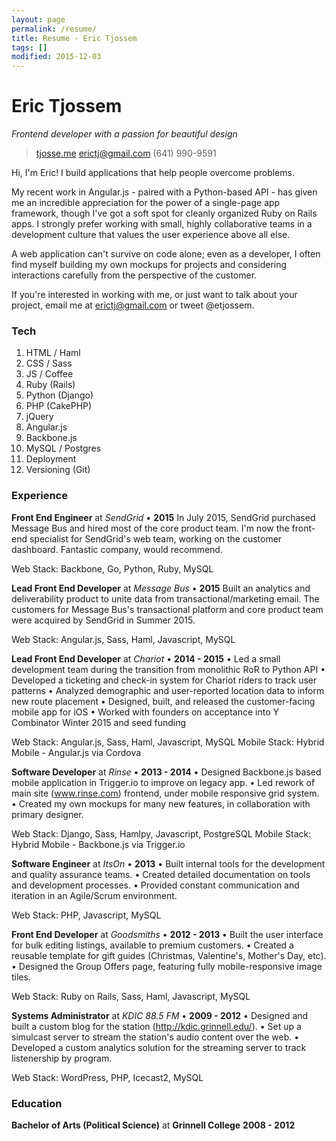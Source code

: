 ```yaml
---
layout: page
permalink: /resume/
title: Resume - Eric Tjossem
tags: []
modified: 2015-12-03
---
```


# Eric Tjossem
*Frontend developer with a passion for beautiful design*

> [tjosse.me](http://www.tjosse.me)
> [erictj@gmail.com](mailto:erictj@gmail.com)
> (641) 990-9591

Hi, I'm Eric! I build applications that help people overcome problems. 

My recent work in Angular.js - paired with a Python-based API - has given me an incredible appreciation for the power of a single-page app framework, though I've got a soft spot for cleanly organized Ruby on Rails apps. I strongly prefer working with small, highly collaborative teams in a development culture that values the user experience above all else.

A web application can't survive on code alone; even as a developer, I often find myself building my own mockups for projects and considering interactions carefully from the perspective of the customer.

If you're interested in working with me, or just want to talk about your project, email me at erictj@gmail.com or tweet @etjossem.

### Tech

1. HTML / Haml
1. CSS / Sass
1. JS / Coffee
1. Ruby (Rails)
1. Python (Django)
1. PHP (CakePHP)
1. jQuery
1. Angular.js
1. Backbone.js
1. MySQL / Postgres
1. Deployment
1. Versioning (Git)

### Experience

**Front End Engineer** at *SendGrid* • __2015__
  In July 2015, SendGrid purchased Message Bus and hired most of the core product team. I'm now the front-end specialist for SendGrid's web team, working on the customer dashboard. Fantastic company, would recommend.

  Web Stack: Backbone, Go, Python, Ruby, MySQL

**Lead Front End Developer** at *Message Bus* • __2015__
  Built an analytics and deliverability product to unite data from transactional/marketing email. The customers for Message Bus's transactional platform and core product team were acquired by SendGrid in Summer 2015.

  Web Stack: Angular.js, Sass, Haml, Javascript, MySQL

**Lead Front End Developer** at *Chariot* • __2014 - 2015__
  • Led a small development team during the transition from monolithic RoR to Python API 
  • Developed a ticketing and check-in system for Chariot riders to track user patterns
  • Analyzed demographic and user-reported location data to inform new route placement
  • Designed, built, and released the customer-facing mobile app for iOS
  • Worked with founders on acceptance into Y Combinator Winter 2015 and seed funding

  Web Stack: Angular.js, Sass, Haml, Javascript, MySQL
  Mobile Stack: Hybrid Mobile - Angular.js via Cordova

**Software Developer** at *Rinse* • __2013 - 2014__
  • Designed Backbone.js based mobile application in Trigger.io to improve on legacy app.
  • Led rework of main site (www.rinse.com) frontend, under mobile responsive grid system.
  • Created my own mockups for many new features, in collaboration with primary designer.

  Web Stack: Django, Sass, Hamlpy, Javascript, PostgreSQL
  Mobile Stack: Hybrid Mobile - Backbone.js via Trigger.io

**Software Engineer** at *ItsOn* • __2013__
  • Built internal tools for the development and quality assurance teams.
  • Created detailed documentation on tools and development processes.
  • Provided constant communication and iteration in an Agile/Scrum environment.

  Web Stack: PHP, Javascript, MySQL

**Front End Developer** at *Goodsmiths* • __2012 - 2013__
  • Built the user interface for bulk editing listings, available to premium customers.
  • Created a reusable template for gift guides (Christmas, Valentine's, Mother's Day, etc).
  • Designed the Group Offers page, featuring fully mobile-responsive image tiles.

  Web Stack: Ruby on Rails, Sass, Haml, Javascript, MySQL

**Systems Administrator** at *KDIC 88.5 FM* • __2009 - 2012__
  • Designed and built a custom blog for the station (http://kdic.grinnell.edu/).
  • Set up a simulcast server to stream the station's audio content over the web.
  • Developed a custom analytics solution for the streaming server to track listenership by program.

  Web Stack: WordPress, PHP, Icecast2, MySQL

### Education

**Bachelor of Arts (Political Science)** at **Grinnell College** __2008 - 2012__

